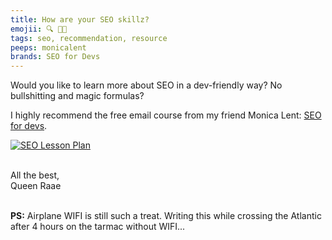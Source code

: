 ```yaml
---
title: How are your SEO skillz?
emojii: 🔍 👩‍💻
tags: seo, recommendation, resource
peeps: monicalent
brands: SEO for Devs
---
```


Would you like to learn more about SEO in a dev-friendly way? No bullshitting and magic formulas?

I highly recommend the free email course from my friend Monica Lent: [SEO for devs](https://seofordevs.com/).

[![SEO Lesson Plan](./seo-for-devs.jpg)](https://seofordevs.com/)

&nbsp;  
All the best,  
Queen Raae

&nbsp;  
**PS:** Airplane WIFI is still such a treat. Writing this while crossing the Atlantic after 4 hours on the tarmac without WIFI...
